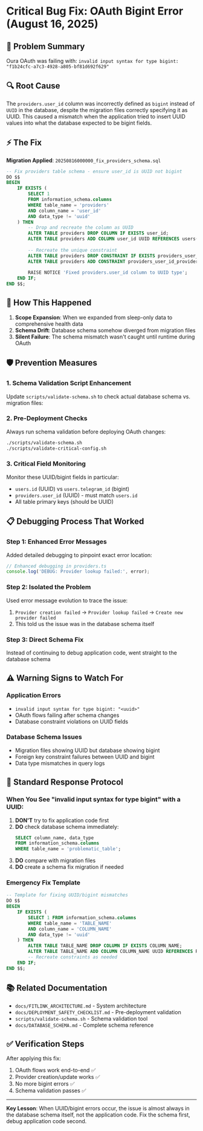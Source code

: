 # Critical Bug Fix: OAuth Bigint Error (August 16, 2025)

## 🚨 Problem Summary
Oura OAuth was failing with: `invalid input syntax for type bigint: "f1b24cfc-a7c3-4928-a805-bf81d692f629"`

## 🔍 Root Cause
The `providers.user_id` column was incorrectly defined as `bigint` instead of `UUID` in the database, despite the migration files correctly specifying it as UUID. This caused a mismatch when the application tried to insert UUID values into what the database expected to be bigint fields.

## ⚡ The Fix
**Migration Applied**: `20250816000000_fix_providers_schema.sql`

```sql
-- Fix providers table schema - ensure user_id is UUID not bigint
DO $$
BEGIN
    IF EXISTS (
        SELECT 1 
        FROM information_schema.columns 
        WHERE table_name = 'providers' 
        AND column_name = 'user_id' 
        AND data_type != 'uuid'
    ) THEN
        -- Drop and recreate the column as UUID
        ALTER TABLE providers DROP COLUMN IF EXISTS user_id;
        ALTER TABLE providers ADD COLUMN user_id UUID REFERENCES users(id) ON DELETE CASCADE;
        
        -- Recreate the unique constraint
        ALTER TABLE providers DROP CONSTRAINT IF EXISTS providers_user_id_provider_key;
        ALTER TABLE providers ADD CONSTRAINT providers_user_id_provider_key UNIQUE(user_id, provider);
        
        RAISE NOTICE 'Fixed providers.user_id column to UUID type';
    END IF;
END $$;
```

## 🔧 How This Happened
1. **Scope Expansion**: When we expanded from sleep-only data to comprehensive health data
2. **Schema Drift**: Database schema somehow diverged from migration files
3. **Silent Failure**: The schema mismatch wasn't caught until runtime during OAuth

## 🛡️ Prevention Measures

### 1. Schema Validation Script Enhancement
Update `scripts/validate-schema.sh` to check actual database schema vs. migration files:

### 2. Pre-Deployment Checks
Always run schema validation before deploying OAuth changes:
```bash
./scripts/validate-schema.sh
./scripts/validate-critical-config.sh
```

### 3. Critical Field Monitoring
Monitor these UUID/bigint fields in particular:
- `users.id` (UUID) vs `users.telegram_id` (bigint)
- `providers.user_id` (UUID) - must match `users.id`
- All table primary keys (should be UUID)

## 📋 Debugging Process That Worked

### Step 1: Enhanced Error Messages
Added detailed debugging to pinpoint exact error location:
```typescript
// Enhanced debugging in providers.ts
console.log('DEBUG: Provider lookup failed:', error);
```

### Step 2: Isolated the Problem
Used error message evolution to trace the issue:
1. `Provider creation failed` → `Provider lookup failed` → `Create new provider failed`
2. This told us the issue was in the database schema itself

### Step 3: Direct Schema Fix
Instead of continuing to debug application code, went straight to the database schema

## ⚠️ Warning Signs to Watch For

### Application Errors
- `invalid input syntax for type bigint: "<uuid>"`
- OAuth flows failing after schema changes
- Database constraint violations on UUID fields

### Database Schema Issues
- Migration files showing UUID but database showing bigint
- Foreign key constraint failures between UUID and bigint
- Data type mismatches in query logs

## 🔄 Standard Response Protocol

### When You See "invalid input syntax for type bigint" with a UUID:

1. **DON'T** try to fix application code first
2. **DO** check database schema immediately:
   ```sql
   SELECT column_name, data_type 
   FROM information_schema.columns 
   WHERE table_name = 'problematic_table';
   ```
3. **DO** compare with migration files
4. **DO** create a schema fix migration if needed

### Emergency Fix Template
```sql
-- Template for fixing UUID/bigint mismatches
DO $$
BEGIN
    IF EXISTS (
        SELECT 1 FROM information_schema.columns 
        WHERE table_name = 'TABLE_NAME' 
        AND column_name = 'COLUMN_NAME' 
        AND data_type != 'uuid'
    ) THEN
        ALTER TABLE TABLE_NAME DROP COLUMN IF EXISTS COLUMN_NAME;
        ALTER TABLE TABLE_NAME ADD COLUMN COLUMN_NAME UUID REFERENCES REFERENCE_TABLE(id) ON DELETE CASCADE;
        -- Recreate constraints as needed
    END IF;
END $$;
```

## 📚 Related Documentation
- `docs/FITLINK_ARCHITECTURE.md` - System architecture
- `docs/DEPLOYMENT_SAFETY_CHECKLIST.md` - Pre-deployment validation
- `scripts/validate-schema.sh` - Schema validation tool
- `docs/DATABASE_SCHEMA.md` - Complete schema reference

## ✅ Verification Steps
After applying this fix:
1. OAuth flows work end-to-end ✅
2. Provider creation/update works ✅
3. No more bigint errors ✅
4. Schema validation passes ✅

---

**Key Lesson**: When UUID/bigint errors occur, the issue is almost always in the database schema itself, not the application code. Fix the schema first, debug application code second.
